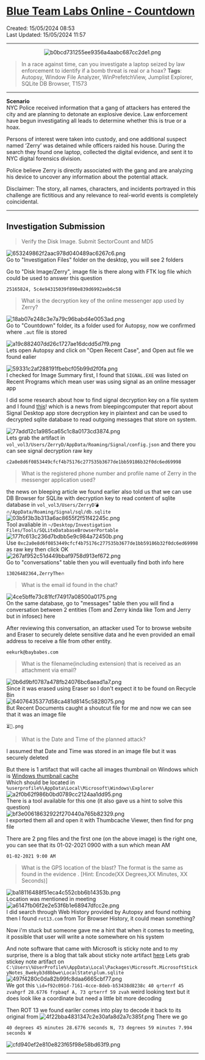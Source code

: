 # [Blue Team Labs Online - Countdown](https://blueteamlabs.online/home/investigation/countdown-2c3cc56daf)
Created: 15/05/2024 08:53  
Last Updated: 15/05/2024 11:57
* * *
<div align="center">

![b0bcd731255ee9356a4aabc687cc2de1.png](../../../_resources/b0bcd731255ee9356a4aabc687cc2de1-2.png)
</div>

> In a race against time, can you investigate a laptop seized by law enforcement to identify if a bomb threat is real or a hoax?
> **Tags**: Autopsy, Window File Analyzer, WinPrefetchView, Jumplist Explorer, SQLite DB Browser, T1573
* * *

**Scenario**  
NYC Police received information that a gang of attackers has entered the city and are planning to detonate an explosive device. Law enforcement have begun investigating all leads to determine whether this is true or a hoax.

Persons of interest were taken into custody, and one additional suspect named ‘Zerry’ was detained while officers raided his house. During the search they found one laptop, collected the digital evidence, and sent it to NYC digital forensics division.

Police believe Zerry is directly associated with the gang and are analyzing his device to uncover any information about the potential attack.

Disclaimer: The story, all names, characters, and incidents portrayed in this challenge are fictitious and any relevance to real-world events is completely coincidental.

* * *

## Investigation Submission

> Verify the Disk Image. Submit SectorCount and MD5

![653249862f2aac978d040489ac6267c6.png](../../../_resources/653249862f2aac978d040489ac6267c6-2.png)  
Go to "Investigation Files" folder on the desktop, you will see 2 folders

Go to "Disk Image/Zerry", image file is there along with FTK log file which could be used to answer this question

```
25165824, 5c4e94315039f890e839d6992aeb6c58
```

> What is the decryption key of the online messenger app used by Zerry?

![18ab07e248c3e7a79c96babd4e0053ad.png](../../../_resources/18ab07e248c3e7a79c96babd4e0053ad-2.png)  
Go to "Countdown" folder, its a folder used for Autopsy, now we confirmed where `.aut` file is stored

![a19c882407dd26c1727ae16dcdd5d7f9.png](../../../_resources/a19c882407dd26c1727ae16dcdd5d7f9-2.png)  
Lets open Autopsy and click on "Open Recent Case", and Open aut file we found ealier

![59331c2af288191fbebcf05b99d2f0fa.png](../../../_resources/59331c2af288191fbebcf05b99d2f0fa-2.png)  
I checked for Image Summary first, I found that `SIGNAL.EXE` was listed on Recent Programs which mean user was using signal as an online messager app

I did some research about how to find signal decryption key on a file system and I found [this](https://www.bleepingcomputer.com/news/security/signal-desktop-leaves-message-decryption-key-in-plain-sight/)! which is a news from bleepingcomputer that report about Signal Desktop app store decryption key in plaintext and can be used to decrypted sqlite database to read outgoing messages that store on system.

![77add12c1a985ca65c1c8a0173cd3874.png](../../../_resources/77add12c1a985ca65c1c8a0173cd3874-2.png)  
Lets grab the artifact in `vol_vol3/Users/ZerryD/AppData/Roaming/Signal/config.json` and there you can see signal decryption raw key

```
c2a0e8d6f0853449cfcf4b75176c277535b3677de1bb59186b32f0dc6ed69998
```

> What is the registered phone number and profile name of Zerry in the messenger application used?

the news on bleeping article we found earlier also told us that we can use DB Browser for SQLite with decryption key to read content of sqlite database in `vol_vol3/Users/ZerryD💣🔥/AppData/Roaming/Signal/sql/db.sqlite`  
![03b5f3b3b313a6ac8655f2f51f42245c.png](../../../_resources/03b5f3b3b313a6ac8655f2f51f42245c-2.png)  
Tool avaliable in `~/Desktop/Investigation Files/Tools/SQLiteDatabaseBrowserPortable`  
![177fc613c236d7bdbb5e9c984a72450b.png](../../../_resources/177fc613c236d7bdbb5e9c984a72450b-2.png)  
Use `0xc2a0e8d6f0853449cfcf4b75176c277535b3677de1bb59186b32f0dc6ed69998` as raw key then click OK  
![267af952c51d449bbaf9758d913ef672.png](../../../_resources/267af952c51d449bbaf9758d913ef672-2.png)  
Go to "conversations" table then you will eventually find both info here

```
13026482364,ZerryThe🔥
```

> What is the email id found in the chat?

![4ce5bffe73c81fcf74917a08500a0175.png](../../../_resources/4ce5bffe73c81fcf74917a08500a0175-2.png)  
On the same database, go to "messages" table then you will find a conversation between 2 entities (Tom and Zerry kinda like Tom and Jerry but in infosec) here

After reviewing this conversation, an attacker used Tor to browse website and Eraser to securely delete sensitive data and he even provided an email address to receive a file from other entity.

```
eekurk@baybabes.com
```

> What is the filename(including extension) that is received as an attachment via email?

![0b6d9bf0787a478fb24076bc6aead1a7.png](../../../_resources/0b6d9bf0787a478fb24076bc6aead1a7-2.png)  
Since it was erased using Eraser so I don't expect it to be found on Recycle Bin  
![64076435377d58ca481d8145c5828075.png](../../../_resources/64076435377d58ca481d8145c5828075-2.png)  
But Recent Documents caught a shoutcut file for me and now we can see that it was an image file

```
⏳📅.png
```

> What is the Date and Time of the planned attack?

I assumed that Date and Time was stored in an image file but it was securely deleted

But there is 1 artifact that will cache all images thumbnail on Windows which is [Windows thumbnail cache](https://en.wikipedia.org/wiki/Windows_thumbnail_cache)  
Which should be located in `%userprofile%\AppData\Local\Microsoft\Windows\Explorer`  
![a2f0b62f986b0bd0789cc2124aa1dd95.png](../../../_resources/a2f0b62f986b0bd0789cc2124aa1dd95-2.png)  
There is a tool available for this one (it also gave us a hint to solve this question)  
![bf3e00618632922f270440a765b82329.png](../../../_resources/bf3e00618632922f270440a765b82329-2.png)  
I exported them all and open it with Thumbcache Viewer, then find for png file

There are 2 png files and the first one (on the above image) is the right one, you can see that its 01-02-2021 0900 with a sun which mean AM

```
01-02-2021 9:00 AM
```

> What is the GPS location of the blast? The format is the same as found in the evidence . \[Hint: Encode(XX Degrees,XX Minutes, XX Seconds)\]

![ba18116488f51eca4c552cbb6b14353b.png](../../../_resources/ba18116488f51eca4c552cbb6b14353b-2.png)  
Location was mentioned in meeting  
![a6147fb06f2e2e53f6b1e68947dfcc2e.png](../../../_resources/a6147fb06f2e2e53f6b1e68947dfcc2e-2.png)  
I did search through Web History provided by Autopsy and found nothing then I found `rot13.com` from Tor Browser History, it could mean something?

Now i'm stuck but someone gave me a hint that when it comes to meeting, it possible that user will write a note somewhere on his system

And note software that came with Microsoft is sticky note and to my surprise, there is a blog that talk about sticky note artifact [here](https://forensafe.com/blogs/stickynotes.html ) 
Lets grab stickey note artifact on `C:\Users\%UserProfile%\AppData\Local\Packages\Microsoft.MicrosoftStickyNotes_8wekyb3d8bbwe\LocalState\plum.sqlite`  
![497f4280c0da82b99fc8daa6665cbf77.png](../../../_resources/497f4280c0da82b99fc8daa6665cbf77-2.png)  
We got this `\id=f92c091d-7161-4cce-8deb-b53438d8238c 40 qrterrf 45 zvahgrf 28.6776 frpbaqf A, 73 qrterrf 59 zvah`  weird looking text but it does look like a coordinate but need a little bit more decoding

Then ROT 13 we found eariler comes into play to decode it back to its original from
![4f22bba4831347c2e30afa8d2a7c385f.png](../../../_resources/4f22bba4831347c2e30afa8d2a7c385f-2.png)
There we go
```
40 degrees 45 minutes 28.6776 seconds N, 73 degrees 59 minutes 7.994 seconds W
```

![cfd940ef2e810e823f65f98e58bd63f9.png](../../../_resources/cfd940ef2e810e823f65f98e58bd63f9-1.png)
* * *